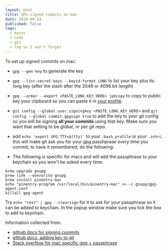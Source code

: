 ```yaml
---
layout: post
title: GPG signed commits on mac
date: 2018-09-24
published: false
tags: 
  - macos
  - code
  - git
  - log so I won't forget
---
```


To set up signed commits on mac:

- `gpg --gen-key` to generate the key

- `gpg --list-secret-keys --keyid-format LONG` to list your key plus its long key (after the slash after the 2048 or 4096 bit length)

- `gpg --armor --export <PASTE_LONG_KEY_HERE> |pbcopy` to copy to public key your clipboard so you can paste it in [your profile](https://github.com/settings/keys).

- `git config --global user.signingkey <PASTE_LONG_KEY_HERE>` and `git config --global commit.gpgsign true` to add the key to your git config so you will be signing **all your commits** using that key. Make sure you want that setting to be global, or per git repo. 

- add `echo 'export GPG_TTY=$(tty)'` to your `.bash_profile` or your `.zshrc`.
this will make git ask you for your gpg passhprase *every* time you commit, to have it remembered, do the following:

- The following is specific for macs and will add the passphrase to your keychain so you won't be asked every time:

```
brew upgrade gnupg
brew link --overwrite gnupg
brew install pinentry-mac
echo "pinentry-program /usr/local/bin/pinentry-mac" >> ~/.gnupg/gpg-agent.conf
killall gpg-agent
```
Try `echo "test" | gpg --clearsign` for it to ask for your passphrase so it can be added to keychain. In the popup window make sure you tick the box to add to keychain.


Information collected from:

- [github docs for signing commits](https://help.github.com/articles/signing-commits/)
- [github docs, adding key to git](https://help.github.com/articles/telling-git-about-your-signing-key/)
- [Stack overflow for mac specific gpg + passphrase](https://stackoverflow.com/questions/39494631/gpg-failed-to-sign-the-data-fatal-failed-to-write-commit-object-git-2-10-0)
